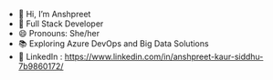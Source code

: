 - 👋 Hi, I’m Anshpreet
- 🌱 Full Stack Developer
- 😄 Pronouns: She/her
- 📚 Exploring Azure DevOps  and Big Data Solutions
- 💼 LinkedIn : https://www.linkedin.com/in/anshpreet-kaur-siddhu-7b9860172/

<!---
Anshpreet/Anshpreet is a ✨ special ✨ repository because its `README.md` (this file) appears on your GitHub profile.
You can click the Preview link to take a look at your changes.
--->
